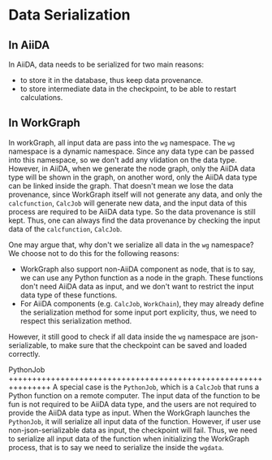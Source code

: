 Data Serialization
===========================


In AiiDA
-------------------------------

In AiiDA, data needs to be serialized for two main reasons:
- to store it in the database, thus keep data provenance.
- to store intermediate data in the checkpoint, to be able to restart calculations.


In WorkGraph
-------------------------------
In workGraph, all input data are pass into the `wg` namespace. The `wg` namespace is a dynamic namespace. Since any data type can be passed into this namespace, so we don't add any vlidation on the data type. However, in AiiDA, when we generate the node graph, only the AiiDA data type will be shown in the graph, on another word, only the AiiDA data type can be linked inside the graph. That doesn't mean we lose the data provenance, since WorkGraph itself will not generate any data, and only the `calcfunction`, `CalcJob` will generate new data, and the input data of this process are required to be AiiDA data type. So the data provenance is still kept. Thus, one can always find the data provenance by checking the input data of the `calcfunction`, `CalcJob`.

One may argue that, why don't we serialize all data in the `wg` namespace? We choose not to do this for the following reasons:
- WorkGraph also support non-AiiDA component as node, that is to say, we can use any Python function as a node in the graph. These functions don't need AiiDA data as input, and we don't want to restrict the input data type of these functions.
- For AiiDA components (e.g. `CalcJob`, `WorkChain`), they may already define the serialization method for some input port explicity, thus, we need to respect this serialization method.

However, it still good to check if all data inside the `wg` namespace are json-serializable, to make sure that the checkpoint can be saved and loaded correctly.

PythonJob
+++++++++++++++++++++++++++++++++++++++++++++++++++++++++++++++
A special case is the `PythonJob`, which is a `CalcJob` that runs a Python function on a remote computer. The input data of the function to be fun is not required to be AiiDA data type, and the users are not required to provide the AiiDA data type as input. When the WorkGraph launches the `PythonJob`, it will serialize all input data of the function. However, if user use non-json-serializable data as input, the checkpoint will fail. Thus, we need to serialize all input data of the function when initializing the WorkGraph process, that is to say we need to serialize the inside the `wgdata`.
